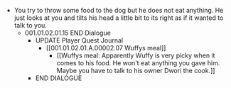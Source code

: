 - You try to throw some food to the dog but he does not eat anything. He just looks at you and tilts his head a little bit to its right as if it wanted to talk to you.
	- 001.01.02.01.15 END Dialogue
		- UPDATE Player Quest Journal
			- [[001.01.02.01.A.00002.07 Wuffys meal]]
				- [[Wuffys meal: Apparently Wuffy is very picky when it comes to his food. He won't eat anything you gave him. Maybe you have to talk to his owner Dwori the cook.]]
		- END DIALOGUE